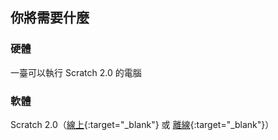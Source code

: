 ## 你將需要什麼

### 硬體

一臺可以執行 Scratch 2.0 的電腦

### 軟體

Scratch 2.0（[線上](https://scratch.mit.edu/projects/editor/){:target="_blank"} 或 [離線](https://scratch.mit.edu/scratch2download/){:target="_blank"}）
